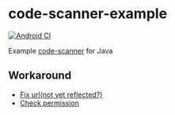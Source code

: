 # code-scanner-example

[![Android CI](https://github.com/ykws/code-scanner-example/actions/workflows/android.yml/badge.svg)](https://github.com/ykws/code-scanner-example/actions/workflows/android.yml)

Example [code-scanner](https://github.com/yuriy-budiyev/code-scanner) for Java

## Workaround

- [Fix url(not yet reflected?)](https://github.com/yuriy-budiyev/code-scanner/pull/140#issuecomment-1033793378)
- [Check permission](https://github.com/yuriy-budiyev/code-scanner/issues/30#issuecomment-413493829)

